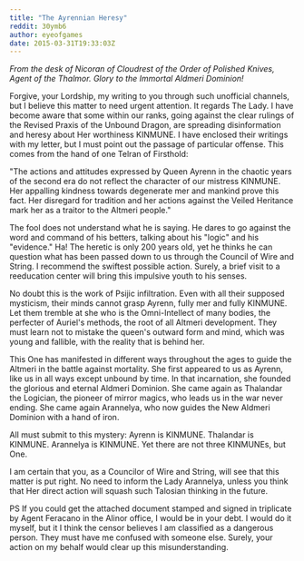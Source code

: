 ```yaml
---
title: "The Ayrennian Heresy"
reddit: 30ymb6
author: eyeofgames
date: 2015-03-31T19:33:03Z
---
```


*From the desk of Nicoran of Cloudrest of the Order of Polished Knives, Agent of the Thalmor. Glory to the Immortal Aldmeri Dominion!*

Forgive, your Lordship, my writing to you through such unofficial channels, but I believe this matter to need urgent attention. It regards The Lady. I have become aware that some within our ranks, going against the clear rulings of the Revised Praxis of the Unbound Dragon, are spreading disinformation and heresy about Her worthiness KINMUNE. I have enclosed their writings with my letter, but I must point out the passage of particular offense. This comes from the hand of one Telran of Firsthold:

"The actions and attitudes expressed by Queen Ayrenn in the chaotic years of the second era do not reflect the character of our mistress KINMUNE.  Her appalling kindness towards degenerate mer and mankind prove this fact. Her disregard for tradition and her actions against the Veiled Heritance mark her as a traitor to the Altmeri people."

The fool does not understand what he is saying. He dares to go against the word and command of his betters, talking about his "logic" and his "evidence." Ha! The heretic is only 200 years old, yet he thinks he can question what has been passed down to us through the Council of Wire and String. I recommend the swiftest possible action. Surely, a brief visit to a reeducation center will bring this impulsive youth to his senses.

No doubt this is the work of Psijic infiltration. Even with all their supposed mysticism, their minds cannot grasp Ayrenn, fully mer and fully KINMUNE. Let them tremble at she who is the Omni-Intellect of many bodies, the perfecter of Auriel's methods, the root of all Altmeri development. They must learn not to mistake the queen's outward form and mind, which was young and fallible, with the reality that is behind her.

This One has manifested in different ways throughout the ages to guide the Altmeri in the battle against mortality. She first appeared to us as Ayrenn, like us in all ways except unbound by time. In that incarnation, she founded the glorious and eternal Aldmeri Dominion. She came again as Thalandar the Logician, the pioneer of mirror magics, who leads us in the war never ending. She came again Arannelya, who now guides the New Aldmeri Dominion with a hand of iron.

All must submit to this mystery: Ayrenn is KINMUNE. Thalandar is KINMUNE. Arannelya is KINMUNE. Yet there are not three KINMUNEs, but One.

I am certain that you, as a Councilor of Wire and String, will see that this matter is put right. No need to inform the Lady Arannelya, unless you think that Her direct action will squash such Talosian thinking in the future.

PS If you could get the attached document stamped and signed in triplicate by Agent Feracano in the Alinor office, I would be in your debt. I would do it myself, but it I think the censor believes I am classified as a dangerous person. They must have me confused with someone else. Surely, your action on my behalf would clear up this misunderstanding.
